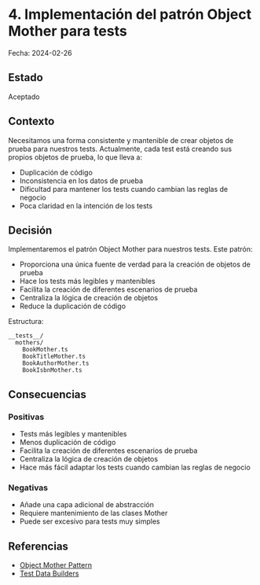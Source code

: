# 4. Implementación del patrón Object Mother para tests

Fecha: 2024-02-26

## Estado
Aceptado

## Contexto
Necesitamos una forma consistente y mantenible de crear objetos de prueba para nuestros tests. Actualmente, cada test está creando sus propios objetos de prueba, lo que lleva a:
- Duplicación de código
- Inconsistencia en los datos de prueba
- Dificultad para mantener los tests cuando cambian las reglas de negocio
- Poca claridad en la intención de los tests

## Decisión
Implementaremos el patrón Object Mother para nuestros tests. Este patrón:
- Proporciona una única fuente de verdad para la creación de objetos de prueba
- Hace los tests más legibles y mantenibles
- Facilita la creación de diferentes escenarios de prueba
- Centraliza la lógica de creación de objetos
- Reduce la duplicación de código

Estructura:
```
__tests__/
  mothers/
    BookMother.ts
    BookTitleMother.ts
    BookAuthorMother.ts
    BookIsbnMother.ts
```

## Consecuencias
### Positivas
- Tests más legibles y mantenibles
- Menos duplicación de código
- Facilita la creación de diferentes escenarios de prueba
- Centraliza la lógica de creación de objetos
- Hace más fácil adaptar los tests cuando cambian las reglas de negocio

### Negativas
- Añade una capa adicional de abstracción
- Requiere mantenimiento de las clases Mother
- Puede ser excesivo para tests muy simples

## Referencias
- [Object Mother Pattern](https://martinfowler.com/bliki/ObjectMother.html)
- [Test Data Builders](https://www.natpryce.com/articles/000714.html)
